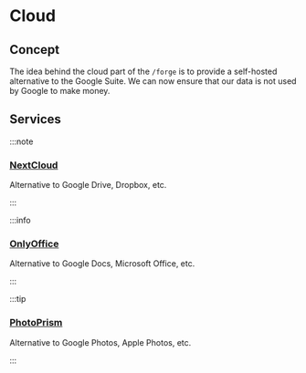 # Cloud

## Concept

The idea behind the cloud part of the `/forge` is to provide a self-hosted alternative to the Google Suite.
We can now ensure that our data is not used by Google to make money.

## Services

:::note

### [NextCloud](./nextcloud.md)

Alternative to Google Drive, Dropbox, etc.

:::

:::info

### [OnlyOffice](./onlyoffice.md)

Alternative to Google Docs, Microsoft Office, etc.

:::

:::tip

### [PhotoPrism](./photoprism.md)

Alternative to Google Photos, Apple Photos, etc.

:::
